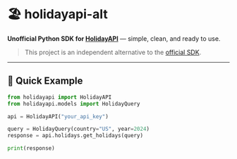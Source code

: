 # 🏖️ holidayapi-alt

**Unofficial Python SDK for [HolidayAPI](https://holidayapi.com)** — simple, clean, and ready to use.

> This project is an independent alternative to the [official SDK](https://github.com/holidayapi/holidayapi-python).

---

## 🚀 Quick Example

```python
from holidayapi import HolidayAPI
from holidayapi.models import HolidayQuery

api = HolidayAPI("your_api_key")

query = HolidayQuery(country="US", year=2024)
response = api.holidays.get_holidays(query)

print(response)
